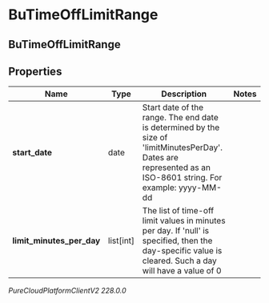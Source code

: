 # BuTimeOffLimitRange

## BuTimeOffLimitRange

## Properties

|Name | Type | Description | Notes|
|------------ | ------------- | ------------- | -------------|
| **start_date** | date | Start date of the range. The end date is determined by the size of &#39;limitMinutesPerDay&#39;. Dates are represented as an ISO-8601 string. For example: yyyy-MM-dd | |
| **limit_minutes_per_day** | list[int] | The list of time-off limit values in minutes per day. If &#39;null&#39; is specified, then the day-specific value is cleared. Such a day will have a value of 0 | |



_PureCloudPlatformClientV2 228.0.0_
